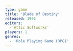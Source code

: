 ```yaml
---
type: game
title: 'Blade of Destiny'
released: 1992
editors: 
  -'Attic Softworks'
players: 1
genres:
  - 'Role Playing Game (RPG)'
---
```

